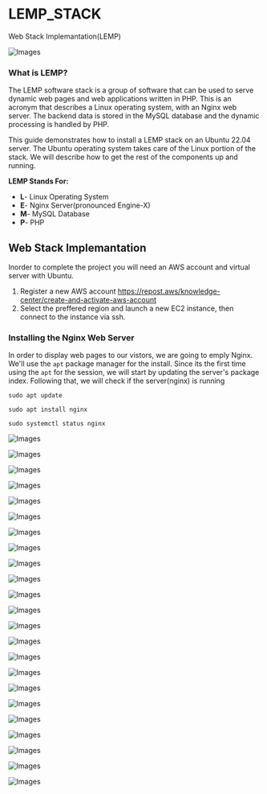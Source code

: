 # LEMP_STACK
Web Stack Implemantation(LEMP)

![Images](images/lemp.jpg)

### What is LEMP?

The LEMP software stack is a group of software that can be used to serve dynamic web pages and web applications written in PHP. This is an acronym that describes a Linux operating system, with an Nginx web server. The backend data is stored in the MySQL database and the dynamic processing is handled by PHP.

This guide demonstrates how to install a LEMP stack on an Ubuntu 22.04 server. The Ubuntu operating system takes care of the Linux portion of the stack. We will describe how to get the rest of the components up and running.

**LEMP Stands For:**

- **L**- Linux Operating System
- **E**- Nginx Server(pronounced Engine-X)
- **M**- MySQL Database
- **P**- PHP


## Web Stack Implemantation

Inorder to complete the project you will need an AWS account and virtual server with Ubuntu.

1. Register a new AWS account https://repost.aws/knowledge-center/create-and-activate-aws-account
2. Select the preffered region and launch a new EC2 instance, then connect to the instance via ssh.


### Installing the Nginx Web Server

In order to display web pages to our vistors, we are going to emply Nginx. We'll use the `apt` package manager for the install. Since its the first time using the `apt` for the session, we will start by updating the server's package index. Following that, we will check if the server(nginx) is running

`sudo apt update`

`sudo apt install nginx`

`sudo systemctl status nginx`

![Images](images/Screenshot_1.png)

![Images](images/Screenshot_2.png)

![Images](images/Screenshot_3.png)

![Images](images/Screenshot_4.png)

![Images](images/Screenshot_5.png)

![Images](images/Screenshot_6.png)

![Images](images/Screenshot_7.png)

![Images](images/Screenshot_8.png)

![Images](images/Screenshot_9.png)

![Images](images/Screenshot_10.png)

![Images](images/Screenshot_11.png)

![Images](images/Screenshot_12.png)

![Images](images/Screenshot_13.png)

![Images](images/Screenshot_14.png)

![Images](images/Screenshot_15.png)

![Images](images/Screenshot_16.png)

![Images](images/Screenshot_17.png)

![Images](images/Screenshot_18.png)

![Images](images/Screenshot_19.png)

![Images](images/Screenshot_20.png)

![Images](images/Screenshot_21.png)

![Images](images/Screenshot_22.png)

![Images](images/Screenshot_23.png)
